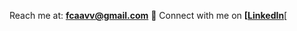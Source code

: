 Reach me at: **[fcaavv@gmail.com](mailto:fcaavv@gmail.com)** 🌱
Connect with me on **[[LinkedIn](https://linkedin.com/in/fcaavv)**[
